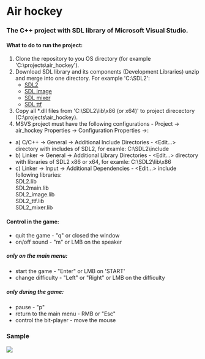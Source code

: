 # Air hockey
### The C++ project with SDL library of Microsoft Visual Studio.
#### What to do to run the project:
1) Clone the repository to you OS directory (for example 'C:\projects\air_hockey').
2) Download SDL library and its components (Development Libraries) unzip and merge into one directory. For example 'C:\SDL2':
   * [SDL2](https://www.libsdl.org/download-2.0.php)
   * [SDL image](https://www.libsdl.org/projects/SDL_image/)
   * [SDL mixer](https://www.libsdl.org/projects/SDL_mixer/)
   * [SDL ttf](https://www.libsdl.org/projects/SDL_ttf/)
3) Copy all *.dll files from 'C:\SDL2\lib\x86 (or x64)' to project direcectory (C:\projects\air_hockey).
4) MSVS project must have the following configurations - Project -> air_hockey Properties -> Configuration Properties ->:
- a) C/C++ -> General -> Additional Include Directories - <Edit...> directory with includes of SDL2, for examle:
    C:\SDL2\include
- b) Linker -> General -> Additional Library Directories - <Edit...> directory with libraries of SDL2 x86 or x64, for examle:
    C:\SDL2\lib\x86
- c) Linker -> Input -> Additional Dependencies - <Edit...> include following libraries:  
    SDL2.lib  
    SDL2main.lib  
    SDL2_image.lib  
    SDL2_ttf.lib  
    SDL2_mixer.lib  

#### Control in the game:
- quit the game - "q" or closed the window
- on/off sound - "m" or LMB on the speaker
##### only on the main menu:
- start the game - "Enter" or LMB on 'START'
- change difficulty - "Left" or "Right" or LMB on the difficulty
##### only during the game:
- pause - "p"
- return to the main menu - RMB or "Esc"
- control the bit-player - move the mouse

### Sample

![](https://github.com/vgladush/resources/blob/master/air_hockey/air_hockey.gif)

